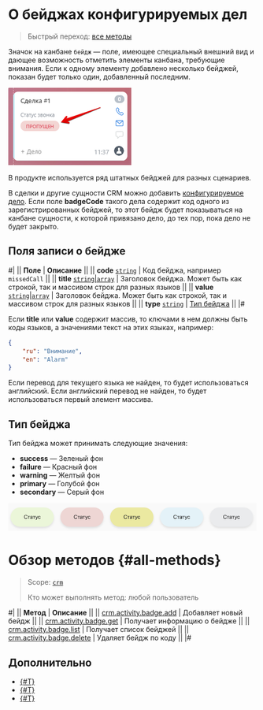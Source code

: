 # О бейджах конфигурируемых дел

> Быстрый переход: [все методы](#all-methods) 

Значок на канбане `бейдж` — поле, имеющее специальный внешний вид и дающее возможность отметить элементы канбана, требующие внимания. Если к одному элементу добавлено несколько бейджей, показан будет только один, добавленный последним.

![Последний бейдж](./_images/badge.png)

В продукте используется ряд штатных бейджей для разных сценариев.

В сделки и другие сущности CRM можно добавить [конфигурируемое дело](../crm-activity-configurable-add.md). Если поле **badgeCode** такого дела содержит код одного из зарегистрированных бейджей, то этот бейдж будет показываться на канбане сущности, к которой привязано дело, до тех пор, пока дело не будет закрыто.

## Поля записи о бейдже

#|
|| **Поле** | **Описание** ||
|| **code**
[`string`](../../../../data-types.md) | Код бейджа, например `missedCall` ||
|| **title**
[`string`\|`array`](../../../../data-types.md) | Заголовок бейджа. Может быть как строкой, так и массивом строк для разных языков ||
|| **value**
[`string`\|`array`](../../../../data-types.md) | Заголовок бейджа. Может быть как строкой, так и массивом строк для разных языков ||
|| **type**
[`string`](../../../../data-types.md) | [Тип бейджа](#tip-bejdzha) ||
|#

Если **title** или **value** содержит массив, то ключами в нем должны быть коды языков, а значениями текст на этих языках, например:

```json
{
    "ru": "Внимание",
    "en": "Alarm"
}
```

Если перевод для текущего языка не найден, то будет использоваться английский. Если английский перевод не найден, то будет использоваться первый элемент массива.

## Тип бейджа

Тип бейджа может принимать следующие значения:

- **success** — Зеленый фон
- **failure** — Красный фон
- **warning** — Желтый фон
- **primary** — Голубой фон
- **secondary** — Серый фон

![Варианты бейджей](./_images/badge_colors.png)

# Обзор методов {#all-methods}

> Scope: [`crm`](../../../../../scopes/permissions.md)
>
> Кто может выполнять метод: любой пользователь

#|
|| **Метод** | **Описание** ||
|| [crm.activity.badge.add](./crm-activity-badge-add.md) | Добавляет новый бейдж ||
|| [crm.activity.badge.get](./crm-activity-badge-get.md) | Получает информацию о бейдже ||
|| [crm.activity.badge.list](./crm-activity-badge-list.md) | Получает список бейджей ||
|| [crm.activity.badge.delete](./crm-activity-badge-delete.md) | Удаляет бейдж по коду ||
|#

## Дополнительно

- [{#T}](../crm-activity-configurable-add.md)
- [{#T}](../crm-activity-configurable-update.md)
- [{#T}](../crm-activity-configurable-get.md)
